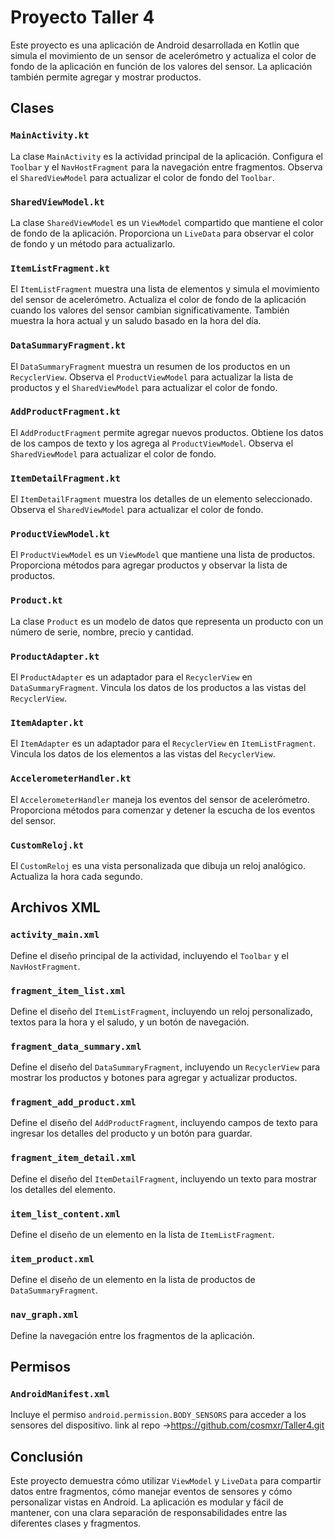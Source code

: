 # Proyecto Taller 4

Este proyecto es una aplicación de Android desarrollada en Kotlin que simula el movimiento de un sensor de acelerómetro y actualiza el color de fondo de la aplicación en función de los valores del sensor. La aplicación también permite agregar y mostrar productos.

## Clases

### `MainActivity.kt`
La clase `MainActivity` es la actividad principal de la aplicación. Configura el `Toolbar` y el `NavHostFragment` para la navegación entre fragmentos. Observa el `SharedViewModel` para actualizar el color de fondo del `Toolbar`.

### `SharedViewModel.kt`
La clase `SharedViewModel` es un `ViewModel` compartido que mantiene el color de fondo de la aplicación. Proporciona un `LiveData` para observar el color de fondo y un método para actualizarlo.

### `ItemListFragment.kt`
El `ItemListFragment` muestra una lista de elementos y simula el movimiento del sensor de acelerómetro. Actualiza el color de fondo de la aplicación cuando los valores del sensor cambian significativamente. También muestra la hora actual y un saludo basado en la hora del día.

### `DataSummaryFragment.kt`
El `DataSummaryFragment` muestra un resumen de los productos en un `RecyclerView`. Observa el `ProductViewModel` para actualizar la lista de productos y el `SharedViewModel` para actualizar el color de fondo.

### `AddProductFragment.kt`
El `AddProductFragment` permite agregar nuevos productos. Obtiene los datos de los campos de texto y los agrega al `ProductViewModel`. Observa el `SharedViewModel` para actualizar el color de fondo.

### `ItemDetailFragment.kt`
El `ItemDetailFragment` muestra los detalles de un elemento seleccionado. Observa el `SharedViewModel` para actualizar el color de fondo.

### `ProductViewModel.kt`
El `ProductViewModel` es un `ViewModel` que mantiene una lista de productos. Proporciona métodos para agregar productos y observar la lista de productos.

### `Product.kt`
La clase `Product` es un modelo de datos que representa un producto con un número de serie, nombre, precio y cantidad.

### `ProductAdapter.kt`
El `ProductAdapter` es un adaptador para el `RecyclerView` en `DataSummaryFragment`. Vincula los datos de los productos a las vistas del `RecyclerView`.

### `ItemAdapter.kt`
El `ItemAdapter` es un adaptador para el `RecyclerView` en `ItemListFragment`. Vincula los datos de los elementos a las vistas del `RecyclerView`.

### `AccelerometerHandler.kt`
El `AccelerometerHandler` maneja los eventos del sensor de acelerómetro. Proporciona métodos para comenzar y detener la escucha de los eventos del sensor.

### `CustomReloj.kt`
El `CustomReloj` es una vista personalizada que dibuja un reloj analógico. Actualiza la hora cada segundo.

## Archivos XML

### `activity_main.xml`
Define el diseño principal de la actividad, incluyendo el `Toolbar` y el `NavHostFragment`.

### `fragment_item_list.xml`
Define el diseño del `ItemListFragment`, incluyendo un reloj personalizado, textos para la hora y el saludo, y un botón de navegación.

### `fragment_data_summary.xml`
Define el diseño del `DataSummaryFragment`, incluyendo un `RecyclerView` para mostrar los productos y botones para agregar y actualizar productos.

### `fragment_add_product.xml`
Define el diseño del `AddProductFragment`, incluyendo campos de texto para ingresar los detalles del producto y un botón para guardar.

### `fragment_item_detail.xml`
Define el diseño del `ItemDetailFragment`, incluyendo un texto para mostrar los detalles del elemento.

### `item_list_content.xml`
Define el diseño de un elemento en la lista de `ItemListFragment`.

### `item_product.xml`
Define el diseño de un elemento en la lista de productos de `DataSummaryFragment`.

### `nav_graph.xml`
Define la navegación entre los fragmentos de la aplicación.

## Permisos

### `AndroidManifest.xml`
Incluye el permiso `android.permission.BODY_SENSORS` para acceder a los sensores del dispositivo.
link al repo ->https://github.com/cosmxr/Taller4.git

## Conclusión

Este proyecto demuestra cómo utilizar `ViewModel` y `LiveData` para compartir datos entre fragmentos, cómo manejar eventos de sensores y cómo personalizar vistas en Android. La aplicación es modular y fácil de mantener, con una clara separación de responsabilidades entre las diferentes clases y fragmentos.
